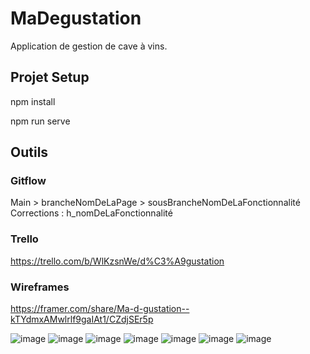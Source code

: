 # MaDegustation
Application de gestion de cave à vins.

## Projet Setup

npm install

npm run serve

## Outils
### Gitflow
Main > brancheNomDeLaPage > sousBrancheNomDeLaFonctionnalité
Corrections : h_nomDeLaFonctionnalité

### Trello
https://trello.com/b/WlKzsnWe/d%C3%A9gustation

### Wireframes
https://framer.com/share/Ma-d-gustation--kTYdmxAMwlrlf9gaIAt1/CZdjSEr5p

![image](https://user-images.githubusercontent.com/67960002/114877528-a5dede80-9dff-11eb-8373-be356b3f6e0d.png)
![image](https://user-images.githubusercontent.com/67960002/114877778-e63e5c80-9dff-11eb-8cbe-9e14a84269a2.png)
![image](https://user-images.githubusercontent.com/67960002/114877838-f81fff80-9dff-11eb-8073-8b323e608b54.png)
![image](https://user-images.githubusercontent.com/67960002/114877899-066e1b80-9e00-11eb-82d6-2eed4a640992.png)
![image](https://user-images.githubusercontent.com/67960002/114877982-1554ce00-9e00-11eb-8eb0-e5b6b3dcef19.png)
![image](https://user-images.githubusercontent.com/67960002/114878030-2271bd00-9e00-11eb-9bad-1bf9ca3422a3.png)
![image](https://user-images.githubusercontent.com/67960002/114878114-33223300-9e00-11eb-960e-67cff01f4a53.png)

